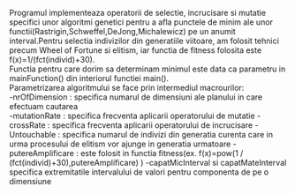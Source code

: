Programul implementeaza operatorii de selectie, incrucisare si mutatie specifici unor algoritmi genetici pentru a afla punctele de minim ale unor functii(Rastrigin,Schweffel,DeJong,Michalewicz) pe un anumit interval.Pentru selectia indivizilor din generatiile viitoare, am folosit tehnici precum Wheel of Fortune si elitism, iar functia de fitness folosita este f(x)=1/(fct(individ)+30). <br />
Functia pentru care dorim sa determinam minimul este data ca parametru in mainFunction() din interiorul functiei main().  <br />
Parametrizarea algoritmului se face prin intermediul macrourilor:  <br />
  -nrOfDimension : specifica numarul de dimensiuni ale planului in care efectuam cautarea  <br />
  -mutationRate : specifica frecventa aplicarii operatorului de mutatie
  -crossRate : specifica frecventa aplicarii operatorului de incrucisare
  -Untouchable : specifica numarul  de indivizi din generatia curenta care in urma procesului de elitism vor ajunge in generatia urmatoare
  -putereAmplificare : este folosit in functia fitness(ex. f(x)=pow(1 / (fct(individ)+30),putereAmplificare) )
  -capatMicInterval si capatMateInterval specifica extremitatile intervalului de valori pentru componenta de pe o dimensiune

